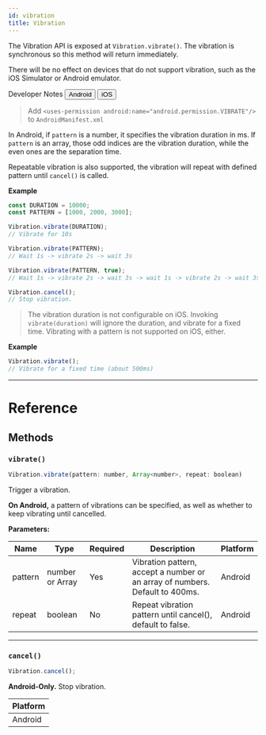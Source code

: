 ```yaml
---
id: vibration
title: Vibration
---
```


The Vibration API is exposed at `Vibration.vibrate()`. The vibration is synchronous so this method will return immediately.

There will be no effect on devices that do not support vibration, such as the iOS Simulator or Android emulator.

<div class="toggler">
  <span>Developer Notes</span>
  <span role="tablist" class="toggle-devNotes">
    <button role="tab" class="button-webNote" onclick="displayTabs('devNotes', 'webNote')">Android</button>
    <button role="tab" class="button-iosNote" onclick="displayTabs('devNotes', 'iosNote')">iOS</button>
  </span>
</div>

<block class="webNote devNotes" />

> Add `<uses-permission android:name="android.permission.VIBRATE"/>` to `AndroidManifest.xml`

In Android, if `pattern` is a number, it specifies the vibration duration in ms. If `pattern` is an array, those odd indices are the vibration duration, while the even ones are the separation time.

Repeatable vibration is also supported, the vibration will repeat with defined pattern until `cancel()` is called.

**Example**

```jsx
const DURATION = 10000;
const PATTERN = [1000, 2000, 3000];

Vibration.vibrate(DURATION);
// Vibrate for 10s

Vibration.vibrate(PATTERN);
// Wait 1s -> vibrate 2s -> wait 3s

Vibration.vibrate(PATTERN, true);
// Wait 1s -> vibrate 2s -> wait 3s -> wait 1s -> vibrate 2s -> wait 3s -> ...

Vibration.cancel();
// Stop vibration.
```

<block class="iosNote devNotes" />

> The vibration duration is not configurable on iOS. Invoking `vibrate(duration)` will ignore the duration, and vibrate for a fixed time. Vibrating with a pattern is not supported on iOS, either.

**Example**

```jsx
Vibration.vibrate();
// Vibrate for a fixed time (about 500ms)
```

<block class="endBlock devNotes" />

---

# Reference

## Methods

### `vibrate()`

```jsx
Vibration.vibrate(pattern: number, Array<number>, repeat: boolean)
```

Trigger a vibration.

**On Android,** a pattern of vibrations can be specified, as well as whether to keep vibrating until cancelled.

**Parameters:**

| Name    | Type                    | Required | Description                                                                  | Platform |
| ------- | ----------------------- | -------- | ---------------------------------------------------------------------------- | -------- |
| pattern | number or Array<number> | Yes      | Vibration pattern, accept a number or an array of numbers. Default to 400ms. | Android  |
| repeat  | boolean                 | No       | Repeat vibration pattern until cancel(), default to false.                   | Android  |

---

### `cancel()`

```jsx
Vibration.cancel();
```

**Android-Only.** Stop vibration.

| Platform |
| -------- |
| Android  |
